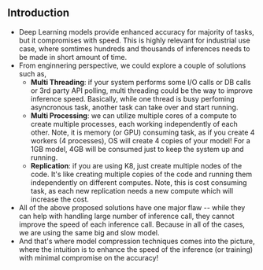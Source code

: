 ## Introduction

- Deep Learning models provide enhanced accuracy for majority of tasks, but it compromises with speed. This is highly relevant for industrial use case, where somtimes hundreds and thousands of inferences needs to be made in short amount of time. 
- From enginnering perspective, we could explore a couple of solutions such as,
  - **Multi Threading**: if your system performs some I/O calls or DB calls or 3rd party API polling, multi threading could be the way to improve inference speed. Basically, while one thread is busy perfoming asyncronous task, another task can take over and start running. 
  - **Multi Processing**: we can utilize multiple cores of a compute to create multiple processes, each working independently of each other. Note, it is memory (or GPU) consuming task, as if you create 4 workers (4 processes), OS will create 4 copies of your model! For a 1GB model, 4GB will be consumed just to keep the system up and running.
  - **Replication**: if you are using K8, just create multiple nodes of the code. It's like creating multiple copies of the code and running them independently on different computes. Note, this is cost consuming task, as each new replication needs a new compute which will increase the cost.
- All of the above proposed solutions have one major flaw -- while they can help with handling large number of inference call, they cannot improve the speed of each inference call. Because in all of the cases, we are using the same big and slow model. 
- And that's where model compression techniques comes into the picture, where the intuition is to enhance the speed of the inference (or training) with minimal compromise on the accuracy!